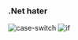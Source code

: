 ### .Net hater

![case-switch](https://github.com/Maur1s-13/Maur1s-13/assets/98407182/4ab226b8-ee7e-418a-b696-ff66f5a6370f)
![if](https://github.com/Maur1s-13/Maur1s-13/assets/98407182/0f952ff4-1be4-42bb-9dc2-8758233efe9e)
